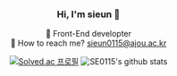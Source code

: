 <!--
**SE0115/SE0115** is a ✨ _special_ ✨ repository because its `README.md` (this file) appears on your GitHub profile.

Here are some ideas to get you started:

- 🔭 I’m currently working on ...
- 🌱 I’m currently learning ...
- 👯 I’m looking to collaborate on ...
- 🤔 I’m looking for help with ...
- 💬 Ask me about ...
- 📫 How to reach me: ...
- 😄 Pronouns: ...
- ⚡ Fun fact: ...
-->

<div align=center>
  
  ### Hi, I'm sieun 👋
  🌱 Front-End developter<br/>
  📧 How to reach me? sieun0115@ajou.ac.kr
  
  [![Solved.ac 프로필](http://mazassumnida.wtf/api/v2/generate_badge?boj=sieun0115)](https://solved.ac/sieun0115)
  ![SE0115's github stats](https://github-readme-stats.vercel.app/api?username=SE0115&theme=graywhite&show_icons=true)
  
</div>

<!-- 사용 언어별 퍼센트 -->
<!-- [![SE0115's github stats](https://github-readme-stats.vercel.app/api/top-langs/?username=SE0115&show_icons=true&hide_border=true&title_color=004386&icon_color=004386&layout=compact)](https://github.com/SE0115) -->

